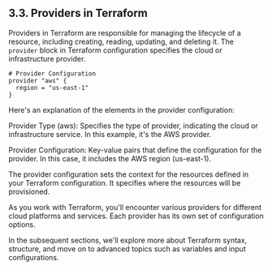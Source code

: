## 3.3. Providers in Terraform

Providers in Terraform are responsible for managing the lifecycle of a resource, including creating, reading, updating, and deleting it. The `provider` block in Terraform configuration specifies the cloud or infrastructure provider.

```hcl
# Provider Configuration
provider "aws" {
  region = "us-east-1"
}
```

Here's an explanation of the elements in the provider configuration:

Provider Type (aws): Specifies the type of provider, indicating the cloud or infrastructure service. In this example, it's the AWS provider.

Provider Configuration: Key-value pairs that define the configuration for the provider. In this case, it includes the AWS region (us-east-1).

The provider configuration sets the context for the resources defined in your Terraform configuration. It specifies where the resources will be provisioned.

As you work with Terraform, you'll encounter various providers for different cloud platforms and services. Each provider has its own set of configuration options.

In the subsequent sections, we'll explore more about Terraform syntax, structure, and move on to advanced topics such as variables and input configurations.
